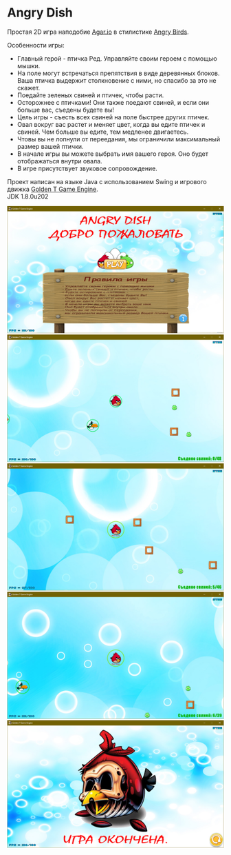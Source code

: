 # Angry Dish
Простая 2D игра наподобие [Agar.io](https://ru.wikipedia.org/wiki/Agar.io) в стилистике [Angry Birds](https://ru.wikipedia.org/wiki/Angry_Birds).

Особенности игры:
- Главный герой - птичка Ред. Управляйте своим героем с помощью мышки.
- На поле могут встречаться препятствия в виде деревянных блоков. Ваша птичка выдержит столкновение с ними, но спасибо за это не скажет.
- Поедайте зеленых свиней и птичек, чтобы расти.
- Осторожнее с птичками! Они также поедают свиней, и если они больше вас, съедены будете вы!
- Цель игры - съесть всех свиней на поле быстрее других птичек.
- Овал вокруг вас растет и меняет цвет, когда вы едите птичек и свиней. Чем больше вы едите, тем медленее двигаетесь.
- Чтовы вы не лопнули от переедания, мы ограничили максимальный размер вашей птички.
- В начале игры вы можете выбрать имя вашего героя. Оно будет отображаться внутри овала.
- В игре присутствует звуковое сопровождение.


Проект написан на языке Java с использованием Swing и игрового движка [Golden T Game Engine](http://goldenstudios.or.id/products/GTGE/).  
JDK 1.8.0u202

![Menu](img/main-menu.png)
![Gameplay 1](img/gameplay-1.png)
![Gameplay 2](img/gameplay-2.png)
![Gameplay 3](img/gameplay-3.png)
![Game Over](img/game-over.png)
